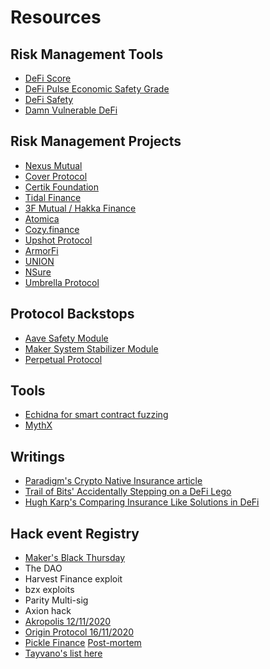 # Resources

## Risk Management Tools
* [DeFi Score](https://defiscore.io/)
* [DeFi Pulse Economic Safety Grade](https://twitter.com/defipulse/status/1316098765384753152?s=20)
* [DeFi Safety](https://defisafety.com/) 
* [Damn Vulnerable DeFi](https://www.damnvulnerabledefi.xyz/)

## Risk Management Projects
* [Nexus Mutual](https://nexusmutual.io/)
* [Cover Protocol](https://www.coverprotocol.com/)
* [Certik Foundation](https://shield.certik.foundation/)
* [Tidal Finance](https://tidal.finance/)
* [3F Mutual / Hakka Finance](https://3fmutual.com/)
* [Atomica](https://atomica.org/)
* [Cozy.finance](https://cozy.finance/)
* [Upshot Protocol](https://medium.com/upshothq/introducing-upshot-one-a-q-a-protocol-58dd4ba0d612)
* [ArmorFi](https://twitter.com/armorfi)
* [UNION](https://www.unn.finance)
* [NSure](https://nsure.network/#/)
* [Umbrella Protocol](https://medium.com/yam-finance/introducing-the-umbrella-protocol-by-yam-e89109548c6d)

## Protocol Backstops
* [Aave Safety Module](https://docs.aave.com/aavenomics/safety-module)
* [Maker System Stabilizer Module](https://docs.makerdao.com/smart-contract-modules/system-stabilizer-module)
* [Perpetual Protocol](https://docs.perp.fi/getting-started/how-it-works)

## Tools
* [Echidna for smart contract fuzzing](https://medium.com/coinmonks/smart-contract-fuzzing-d9b88e0b0a05)
* [MythX](https://mythx.io/)

## Writings
* [Paradigm's Crypto Native Insurance article](https://www.fehrsam.xyz/blog/crypto-native-insurance-defi)
* [Trail of Bits' Accidentally Stepping on a DeFi Lego](https://blog.trailofbits.com/2020/08/05/accidentally-stepping-on-a-defi-lego/)
* [Hugh Karp's Comparing Insurance Like Solutions in DeFi](https://medium.com/@hugh_karp/comparing-insurance-like-solutions-in-defi-a804a6be6d48)

## Hack event Registry
* [Maker's Black Thursday](https://twitter.com/monetsupply/status/1308464483791060993?s=12)
* The DAO
* Harvest Finance exploit
* bzx exploits
* Parity Multi-sig
* Axion hack
* [Akropolis 12/11/2020](https://twitter.com/Dogetoshi/status/1326963117356625931)
* [Origin Protocol 16/11/2020](https://twitter.com/stanikulechov/status/1328514979121795072?s=21)
* [Pickle Finance](https://www.coindesk.com/defi-protocol-pickle-finance-token-loses-almost-half-its-value-after-19-7m-hack) [Post-mortem](https://github.com/banteg/evil-jar/blob/master/readme.md)
* [Tayvano's list here](https://twitter.com/tayvano_/status/1334158134055559171/photo/1)